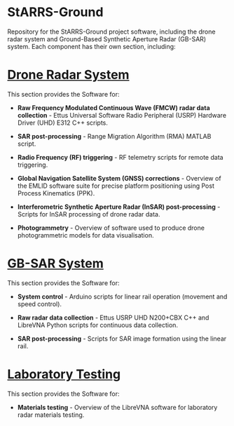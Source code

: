 # StARRS-Ground
Repository for the StARRS-Ground project software, including the drone radar system and Ground-Based Synthetic Aperture Radar (GB-SAR) system. Each component has their own section, including:

# [Drone Radar System](Drone%20Radar%20System)

This section provides the Software for:

- **Raw Frequency Modulated Continuous Wave (FMCW) radar data collection** - Ettus Universal Software Radio Peripheral (USRP) Hardware Driver (UHD) E312 C++ scripts.
  
- **SAR post-processing** - Range Migration Algorithm (RMA) MATLAB script.
  
- **Radio Frequency (RF) triggering** - RF telemetry scripts for remote data triggering.
  
- **Global Navigation Satellite System (GNSS) corrections** - Overview of the EMLID software suite for precise platform positioning using Post Process Kinematics (PPK).
  
- **Interferometric Synthetic Aperture Radar (InSAR) post-processing** - Scripts for InSAR processing of drone radar data.
  
- **Photogrammetry** - Overview of software used to produce drone photogrammetric models for data visualisation.

# [GB-SAR System](GB-SAR%20System)

This section provides the Software for:

- **System control** - Arduino scripts for linear rail operation (movement and speed control).
  
- **Raw radar data collection** - Ettus USRP UHD N200+CBX C++ and LibreVNA Python scripts for continuous data collection.
  
- **SAR post-processing** - Scripts for SAR image formation using the linear rail.

# [Laboratory Testing](Laboratory%20Testing)

This section provides the Software for:

- **Materials testing** - Overview of the LibreVNA software for laboratory radar materials testing.
